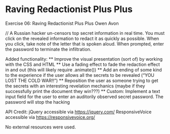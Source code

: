 # Raving Redactionist Plus Plus

Exercise 06: Raving Redactionist Plus Plus
Owen Avon

// A Russian hacker un-censors top secret information in real time. You must click on the revealed information to redact it as quickly as possible. When you click, take note of the letter that is spoken aloud. When prompted, enter the password to terminate the infiltration.

Added functionality:
** Improve the visual presentation (sort of) by working with the CSS and HTML
** Use a fading effect to fade the redaction effect in and out (this will likely require .animate())
** Add an ending of some kind to the experience if the user allows all the secrets to be revealed (“YOU LOST THE COLD WAR!!”)
** Reposition the user as someone trying to get the secrets with an interesting revelation mechanics (maybe if they successfully print the document they win???)
** Custom: Implement a text input field for the user to enter an auditorily observed secret password. The password will stop the hacking

API Credit:
jQuery accessible via https://jquery.com/
ResponsiveVoice accessible via https://responsivevoice.org/

No external resources were used.
